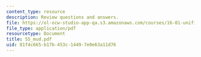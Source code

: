 ```yaml
---
content_type: resource
description: Review questions and answers.
file: https://ol-ocw-studio-app-qa.s3.amazonaws.com/courses/16-01-unified-engineering-i-ii-iii-iv-fall-2005-spring-2006/81f4c665b17b453c14497e0e63a11d76_S5_mud.pdf
file_type: application/pdf
resourcetype: Document
title: S5_mud.pdf
uid: 81f4c665-b17b-453c-1449-7e0e63a11d76
---
```

